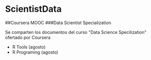 ScientistData
=============

##Coursera MOOC
###Data Scientist Specialization

Se comparten los documentos del curso "Data Science Specilization" ofertado por Coursera

* R Tools (agosto)
* R Programing (agosto)
